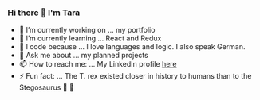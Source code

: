 ### Hi there 👋 I'm Tara 

<!--
**taramacu/taramacu** is a ✨ _special_ ✨ repository because its `README.md` (this file) appears on your GitHub profile.

Here are some ideas to get you started:

- 🔭 I’m currently working on ...
- 🌱 I’m currently learning ...
- 👯 I’m looking to collaborate on ...
- 🤔 I’m looking for help with ...
- 💬 Ask me about ...
- 📫 How to reach me: ...
- 😄 Pronouns: ...
- ⚡ Fun fact: ...
-->


- 🔭 I’m currently working on ... my portfolio
- 🌱 I’m currently learning ... React and Redux
- 💜 I code because ... I love languages and logic. I also speak German.
- 💬 Ask me about ... my planned projects
- 📫 How to reach me: ... My LinkedIn profile [here](https://www.linkedin.com/in/taraculpin/)
- ⚡ Fun fact: ... The T. rex existed closer in history to humans than to the Stegosaurus 🦖 🤯
